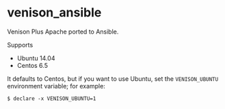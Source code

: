 venison_ansible
===============

Venison Plus Apache ported to Ansible.

Supports 

* Ubuntu 14.04
* Centos 6.5

It defaults to Centos, but if you want to use Ubuntu, set the `VENISON_UBUNTU`
environment variable; for example:

`$ declare -x VENISON_UBUNTU=1`
